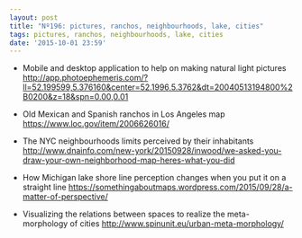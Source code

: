 ```yaml
---
layout: post
title: "Nº196: pictures, ranchos, neighbourhoods, lake, cities"
tags: pictures, ranchos, neighbourhoods, lake, cities
date: '2015-10-01 23:59'
---
```


* Mobile and desktop application to help on making natural light pictures
  http://app.photoephemeris.com/?ll=52.199599,5.376160&center=52.1996,5.3762&dt=20040513194800%2B0200&z=18&spn=0.00,0.01

* Old Mexican and Spanish ranchos in Los Angeles map
  https://www.loc.gov/item/2006626016/

* The NYC neighbourhoods limits perceived by their inhabitants
  http://www.dnainfo.com/new-york/20150928/inwood/we-asked-you-draw-your-own-neighborhood-map-heres-what-you-did

* How Michigan lake shore line perception changes when you put it on a straight line
  https://somethingaboutmaps.wordpress.com/2015/09/28/a-matter-of-perspective/

* Visualizing the relations between spaces to realize the meta-morphology of cities
  http://www.spinunit.eu/urban-meta-morphology/
